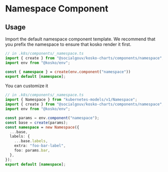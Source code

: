 # Namespace Component

## Usage

Import the default namespace component template.
We recommend that you prefix the namespace to ensure that kosko render it first.

```ts
// in .k8s/components/_namespace.ts
import { create } from "@socialgouv/kosko-charts/components/namespace";
import env from "@kosko/env";

const { namespace } = create(env.component("namespace"))
export default [namespace];
```

You can customize it

```ts
// in .k8s/components/_namespace.ts
import { Namespace } from "kubernetes-models/v1/Namespace";
import { create } from "@socialgouv/kosko-charts/components/namespace";
import env from "@kosko/env";

const params = env.component("namespace");
const base = create(params);
const namespace = new Namespace({
  ...base,
  labels: {
    ...base.labels,
    extra: "foo-bar-label",
    foo: params.bar,
  },
});
export default [namespace];
```
